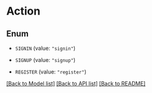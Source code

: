 # Action

## Enum


* `SIGNIN` (value: `"signin"`)

* `SIGNUP` (value: `"signup"`)

* `REGISTER` (value: `"register"`)


[[Back to Model list]](../README.md#documentation-for-models) [[Back to API list]](../README.md#documentation-for-api-endpoints) [[Back to README]](../README.md)


